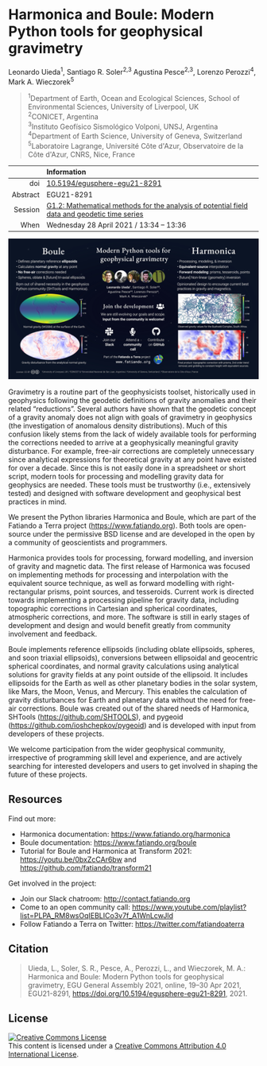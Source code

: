 # Harmonica and Boule: Modern Python tools for geophysical gravimetry

Leonardo Uieda<sup>1</sup>,
Santiago R. Soler<sup>2,3</sup>
Agustina Pesce<sup>2,3</sup>,
Lorenzo Perozzi<sup>4</sup>,
Mark A. Wieczorek<sup>5</sup>

> <sup>1</sup>Department of Earth, Ocean and Ecological Sciences, School of Environmental Sciences, University of Liverpool, UK
> <br>
> <sup>2</sup>CONICET, Argentina
> <br>
> <sup>3</sup>Instituto Geofı́sico Sismológico Volponi, UNSJ, Argentina
> <br>
> <sup>4</sup>Department of Earth Science, University of Geneva, Switzerland
> <br>
> <sup>5</sup>Laboratoire Lagrange, Université Côte d'Azur, Observatoire de la Côte d'Azur, CNRS, Nice, France

| | Information |
|---:|:----|
| doi | [10.5194/egusphere-egu21-8291](https://doi.org/10.5194/egusphere-egu21-8291) |
| Abstract | EGU21-8291 |
| Session | [G1.2: Mathematical methods for the analysis of potential field data and geodetic time series](https://meetingorganizer.copernicus.org/EGU21/session/39913) |
| When | Wednesday 28 April 2021 / 13:34 – 13:36 |

![vPICO poster for a quick 2-minute presentation of the abstract.](https://github.com/fatiando/egu2021/raw/main/vpico.jpg)

Gravimetry is a routine part of the geophysicists toolset, historically used in geophysics following the geodetic definitions of gravity anomalies and their related “reductions”.
Several authors have shown that the geodetic concept of a gravity anomaly does not align with goals of gravimetry in geophysics (the investigation of anomalous density distributions).
Much of this confusion likely stems from the lack of widely available tools for performing the corrections needed to arrive at a geophysically meaningful gravity disturbance.
For example, free-air corrections are completely unnecessary since analytical expressions for theoretical gravity at any point have existed for over a decade.
Since this is not easily done in a spreadsheet or short script, modern tools for processing and modelling gravity data for geophysics are needed.
These tools must be trustworthy (i.e., extensively tested) and designed with software development and geophysical best practices in mind.

We present the Python libraries Harmonica and Boule, which are part of the Fatiando a Terra project (https://www.fatiando.org).
Both tools are open-source under the permissive BSD license and are developed in the open by a community of geoscientists and programmers.

Harmonica provides tools for processing, forward modelling, and inversion of gravity and magnetic data.
The first release of Harmonica was focused on implementing methods for processing and interpolation with the equivalent source technique, as well as forward modelling with right-rectangular prisms, point sources, and tesseroids.
Current work is directed towards implementing a processing pipeline for gravity data, including topographic corrections in Cartesian and spherical coordinates, atmospheric corrections, and more.
The software is still in early stages of development and design and would benefit greatly from community involvement and feedback.

Boule implements reference ellipsoids (including oblate ellipsoids, spheres, and soon triaxial ellipsoids), conversions between ellipsoidal and geocentric spherical coordinates, and normal gravity calculations using analytical solutions for gravity fields at any point outside of the ellipsoid.
It includes ellipsoids for the Earth as well as other planetary bodies in the solar system, like Mars, the Moon, Venus, and Mercury.
This enables the calculation of gravity disturbances for Earth and planetary data without the need for free-air corrections.
Boule was created out of the shared needs of Harmonica, SHTools (https://github.com/SHTOOLS), and pygeoid (https://github.com/ioshchepkov/pygeoid) and is developed with input from developers of these projects.

We welcome participation from the wider geophysical community, irrespective of programming skill level and experience, and are actively searching for interested developers and users to get involved in shaping the future of these projects.

## Resources

Find out more:

* Harmonica documentation: https://www.fatiando.org/harmonica
* Boule documentation: https://www.fatiando.org/boule
* Tutorial for Boule and Harmonica at Transform 2021: https://youtu.be/0bxZcCAr6bw and https://github.com/fatiando/transform21

Get involved in the project:

* Join our Slack chatroom: http://contact.fatiando.org
* Come to an open community call: https://www.youtube.com/playlist?list=PLPA_RM8wsOqIEBLICo3v7f_A1WnLcwJld
* Follow Fatiando a Terra on Twitter: https://twitter.com/fatiandoaterra

## Citation

> Uieda, L., Soler, S. R., Pesce, A., Perozzi, L., and Wieczorek, M. A.:
> Harmonica and Boule: Modern Python tools for geophysical gravimetry,
> EGU General Assembly 2021, online, 19–30 Apr 2021, EGU21-8291,
> https://doi.org/10.5194/egusphere-egu21-8291, 2021.

## License

<a rel="license" href="http://creativecommons.org/licenses/by/4.0/"><img
alt="Creative Commons License" style="border-width:0"
src="https://i.creativecommons.org/l/by/4.0/88x31.png" /></a><br>
This content is licensed under a <a rel="license"
href="http://creativecommons.org/licenses/by/4.0/">Creative Commons Attribution
4.0 International License</a>.

